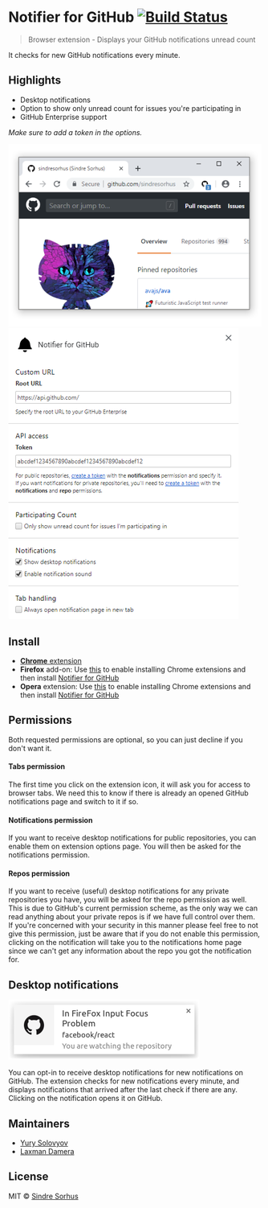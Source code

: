 # Notifier for GitHub [![Build Status](https://travis-ci.org/sindresorhus/notifier-for-github.svg?branch=master)](https://travis-ci.org/sindresorhus/notifier-for-github)

> Browser extension - Displays your GitHub notifications unread count

It checks for new GitHub notifications every minute.


## Highlights

- Desktop notifications
- Option to show only unread count for issues you're participating in
- GitHub Enterprise support

*Make sure to add a token in the options.*

![](media/screenshot.png)
![](media/screenshot-options.png)


## Install

- [**Chrome** extension](https://chrome.google.com/webstore/detail/notifier-for-github/lmjdlojahmbbcodnpecnjnmlddbkjhnn)
- **Firefox** add-on: Use [this](https://addons.mozilla.org/en-US/firefox/addon/chrome-store-foxified/) to enable installing Chrome extensions and then install [Notifier for GitHub](https://chrome.google.com/webstore/detail/notifier-for-github/lmjdlojahmbbcodnpecnjnmlddbkjhnn)
- **Opera** extension: Use [this](https://addons.opera.com/en/extensions/details/download-chrome-extension-9/) to enable installing Chrome extensions and then install [Notifier for GitHub](https://chrome.google.com/webstore/detail/notifier-for-github/lmjdlojahmbbcodnpecnjnmlddbkjhnn)


## Permissions

Both requested permissions are optional, so you can just decline if you don't want it.

#### Tabs permission

The first time you click on the extension icon, it will ask you for access to browser tabs. We need this to know if there is already an opened GitHub notifications page and switch to it if so.

#### Notifications permission

If you want to receive desktop notifications for public repositories, you can enable them on extension options page. You will then be asked for the notifications permission.

#### Repos permission

If you want to receive (useful) desktop notifications for any private repositories you have, you will be asked for the repo permission as well. This is due to GitHub's current permission scheme, as the only way we can read anything about your private repos is if we have full control over them. If you're concerned with your security in this manner please feel free to not give this permission, just be aware that if you do not enable this permission, clicking on the notification will take you to the notifications home page since we can't get any information about the repo you got the notification for.


## Desktop notifications

![](media/screenshot-notification.png)

You can opt-in to receive desktop notifications for new notifications on GitHub. The extension checks for new notifications every minute, and displays notifications that arrived after the last check if there are any. Clicking on the notification opens it on GitHub.


## Maintainers

- [Yury Solovyov](https://github.com/YurySolovyov)
- [Laxman Damera](https://github.com/notlmn)


## License

MIT © [Sindre Sorhus](https://sindresorhus.com)
